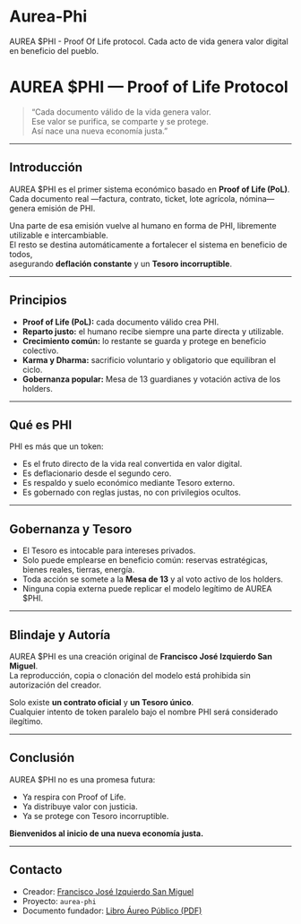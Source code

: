 # Aurea-Phi
AUREA $PHI - Proof Of Life protocol. Cada acto de vida genera valor digital en beneficio del pueblo.

# AUREA $PHI — Proof of Life Protocol

> “Cada documento válido de la vida genera valor.  
> Ese valor se purifica, se comparte y se protege.  
> Así nace una nueva economía justa.”  

---

## Introducción

AUREA $PHI es el primer sistema económico basado en **Proof of Life (PoL)**.  
Cada documento real —factura, contrato, ticket, lote agrícola, nómina— genera emisión de PHI.  

Una parte de esa emisión vuelve al humano en forma de PHI, libremente utilizable e intercambiable.  
El resto se destina automáticamente a fortalecer el sistema en beneficio de todos,  
asegurando **deflación constante** y un **Tesoro incorruptible**.  

---

## Principios

- **Proof of Life (PoL):** cada documento válido crea PHI.  
- **Reparto justo:** el humano recibe siempre una parte directa y utilizable.  
- **Crecimiento común:** lo restante se guarda y protege en beneficio colectivo.  
- **Karma y Dharma:** sacrificio voluntario y obligatorio que equilibran el ciclo.  
- **Gobernanza popular:** Mesa de 13 guardianes y votación activa de los holders.  

---

## Qué es PHI

PHI es más que un token:  
- Es el fruto directo de la vida real convertida en valor digital.  
- Es deflacionario desde el segundo cero.  
- Es respaldo y suelo económico mediante Tesoro externo.  
- Es gobernado con reglas justas, no con privilegios ocultos.  

---

## Gobernanza y Tesoro

- El Tesoro es intocable para intereses privados.  
- Solo puede emplearse en beneficio común: reservas estratégicas, bienes reales, tierras, energía.  
- Toda acción se somete a la **Mesa de 13** y al voto activo de los holders.  
- Ninguna copia externa puede replicar el modelo legítimo de AUREA $PHI.  

---

## Blindaje y Autoría

AUREA $PHI es una creación original de **Francisco José Izquierdo San Miguel**.  
La reproducción, copia o clonación del modelo está prohibida sin autorización del creador.  

Solo existe **un contrato oficial** y **un Tesoro único**.  
Cualquier intento de token paralelo bajo el nombre PHI será considerado ilegítimo.  

---

## Conclusión

AUREA $PHI no es una promesa futura:  
- Ya respira con Proof of Life.  
- Ya distribuye valor con justicia.  
- Ya se protege con Tesoro incorruptible.  

**Bienvenidos al inicio de una nueva economía justa.**  

---

## Contacto

- Creador: [Francisco José Izquierdo San Miguel](https://github.com/frankzyul)  
- Proyecto: `aurea-phi`  
- Documento fundador: [Libro Áureo Público (PDF)](https://github.com/frankzyul/Aurea-Phi/raw/main/LIBRO%20%C3%81UREO%20DE%20AUREA%20%24PHI%20-%20P%C3%BAblico.pdf)
  

